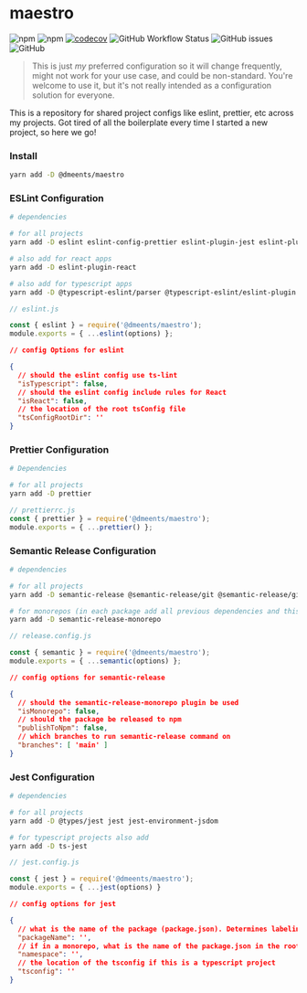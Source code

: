 # maestro

![npm](https://img.shields.io/npm/v/@dmeents/maestro?style=flat)
![npm](https://img.shields.io/npm/dw/@dmeents/maestro?style=flat)
[![codecov](https://codecov.io/gh/dmeents/maestro/branch/main/graph/badge.svg?token=VNX7UY2V2R)](https://codecov.io/gh/dmeents/maestro)
![GitHub Workflow Status](https://img.shields.io/github/workflow/status/dmeents/maestro/main?style=flat)
![GitHub issues](https://img.shields.io/github/issues/dmeents/maestro?style=flat)
![GitHub](https://img.shields.io/github/license/dmeents/maestro?style=flat)

> This is just _my_ preferred configuration so it will change frequently, might not work for your
> use case, and could be non-standard. You're welcome to use it, but it's not really
> intended as a configuration solution for everyone.

This is a repository for shared project configs like eslint, prettier, etc across my
projects. Got tired of all the boilerplate every time I started a new project, so here we go!

### Install

```bash
yarn add -D @dmeents/maestro
```

### ESLint Configuration

```bash
# dependencies

# for all projects
yarn add -D eslint eslint-config-prettier eslint-plugin-jest eslint-plugin-prettier

# also add for react apps
yarn add -D eslint-plugin-react

# also add for typescript apps
yarn add -D @typescript-eslint/parser @typescript-eslint/eslint-plugin
```

```javascript
// eslint.js

const { eslint } = require('@dmeents/maestro');
module.exports = { ...eslint(options) };
```

```json
// config Options for eslint

{
  // should the eslint config use ts-lint
  "isTypescript": false,
  // should the eslint config include rules for React
  "isReact": false,
  // the location of the root tsConfig file
  "tsConfigRootDir": ''
}
```

### Prettier Configuration

```bash
# Dependencies

# for all projects
yarn add -D prettier
```

```javascript
// prettierrc.js
const { prettier } = require('@dmeents/maestro');
module.exports = { ...prettier() };
```

### Semantic Release Configuration

```bash
# dependencies

# for all projects
yarn add -D semantic-release @semantic-release/git @semantic-release/github @suin/semantic-release-yarn @semantic-release/commit-analyzer @semantic-release/release-notes-generator

# for monorepos (in each package add all previous dependencies and this one)
yarn add -D semantic-release-monorepo
```

```javascript
// release.config.js

const { semantic } = require('@dmeents/maestro');
module.exports = { ...semantic(options) };
```

```json
// config options for semantic-release

{
  // should the semantic-release-monorepo plugin be used 
  "isMonorepo": false,
  // should the package be released to npm
  "publishToNpm": false,
  // which branches to run semantic-release command on
  "branches": [ 'main' ]
}
```

### Jest Configuration

```bash
# dependencies

# for all projects
yarn add -D @types/jest jest jest-environment-jsdom

# for typescript projects also add
yarn add -D ts-jest
```

```javascript
// jest.config.js

const { jest } = require('@dmeents/maestro');
module.exports = { ...jest(options) }
```

```json
// config options for jest

{
  // what is the name of the package (package.json). Determines labeling in the terminal. 
  "packageName": '',
  // if in a monorepo, what is the name of the package.json in the root directory. Determines labeling in the terminal
  "namespace": '',
  // the location of the tsconfig if this is a typescript project
  "tsconfig": ''
}
```
